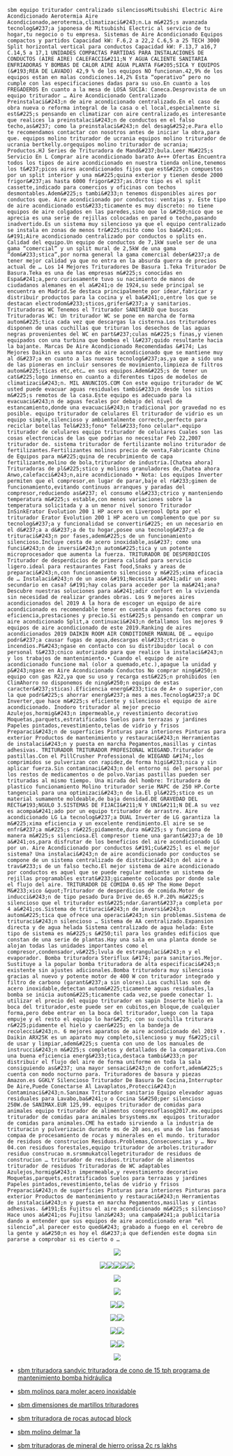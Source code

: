 
```
sbm equipo triturador centralizado silenciosoMitsubishi Electric Aire Acondicionado Aerotermia Aire Acondicionado,aerotermia,climatizaci&#243;n.La m&#225;s avanzada tecnolog&#237;a japonesa de Mitsubishi Electric al servicio de tu hogar,tu negocio o tu empresa. Sistemas de Aire Acondicionado Equipos compactos y partidos Capacidad kW: F.6,2 a 22,2 C.6,5 a 25 TECH 3000 Split horizontal vertical para conductos Capacidad kW: F.13,7 a16,7 C.14,5 a 17,1 UNIDADES COMPACTAS PARTIDAS PARA INSTALACIONES DE CONDUCTOS (AIRE AIRE) CALEFACCI&#211;N Y AGUA CALIENTE SANITARIA ENFRIADORAS Y BOMBAS DE CALOR AIRE AGUA PLANTA F&#205;SICA Y EQUIPOS (&#193;REA DE LAVADO) 42,9 % de los equipos NO funcionan.42,9% de los equipos estan en malas condiciones.14,2% Esta “operativo” pero no cumple con las especificaciones dadas para su uso.En cuanto a los FREGADEROS En cuanto a la mesa de LOSA SUCIA: Caneca.Desprovista de un equipo triturador … Aire Acondicionado Centralizado Preinstalaci&#243;n de aire acondicionado centralizado.En el caso de obra nueva o reforma integral de la casa o el local,especialmente si est&#225;s pensando en climatizar con aire centralizado,es interesante que realices la preinstalaci&#243;n de conductos en el falso techo,as&#237; como la preinstalaci&#243;n del desag&#252;e.Para ello te recomendamos contactar con nosotros antes de iniciar la obra,para que. equipos molino triturador de ucrania equipos molino triturador de ucrania bertkelly.orgequipos molino triturador de ucrania; Productos.HJ Series de Trituradora de Mand&#237;bula.Leer M&#225;s Servicio En L Comprar aire acondicionado barato A+++ Ofertas Encuentra todos los tipos de aire acondicionado en nuestra tienda online,tenemos los t&#237;picos aires acondicionados fijos que est&#225;n compuestos por un split interior y una m&#225;quina exterior y tienen desde 2000 frigor&#237;as hasta 6000 frigor&#237;as.Otro tipo es el split cassette,indicado para comercios y oficinas con techos desmontables.Adem&#225;s tambi&#233;n tenemos disponibles aires por conductos que. Aire acondicionado por conductos: ventajas y. Este tipo de aire acondicionado est&#233;ticamente es muy discreto: no tiene equipos de aire colgados en las paredes,sino que lo &#250;nico que se aprecia es una serie de rejillas colocadas en pared o techo,pasando inadvertido.Es un sistema muy silencioso ya que el equipo centralizado se instala en zonas de menos tr&#225;nsito como los ba&#241;os. &#191;Aire acondicionado centralizado por conductos o splits en. Calidad del equipo.Un equipo de conductos de 7,1kW suele ser de una gama “comercial” y un split mural de 2,5kW de una gama “dom&#233;stica”,por norma general la gama comercial deber&#237;a de tener mejor calidad ya que no entra en la absurda guerra de precios actual de … Los 14 Mejores Trituradores De Basura 1.Teka Triturador De Basura.Teka es una de las empresas m&#225;s conocidas en Espa&#241;a,pero curiosamente tuvo su nacimiento de manos de ciudadanos alemanes en el a&#241;o de 1924,su sede principal se encuentra en Madrid.Se destaca principalmente por idear,fabricar y distribuir productos para la cocina y el ba&#241;o,entre los que se destacan electrodom&#233;sticos,grifer&#237;a y sanitarios. Trituradoras WC Tenemos el Triturador SANITARIO que buscas Trituradoras WC: Un triturador WC se pone en marcha de forma autom&#225;tica cada vez que descargas la cisterna.Los trituradores disponen de unas cuchillas que trituran los desechos de las aguas negras provenientes del WC en part&#237;culas m&#225;s finas,y vienen equipados con una turbina que bombea el l&#237;quido resultante hacia la bajante. Marcas De Aire Acondicionado Recomendadas &#174; Las Mejores Daikin es una marca de aire acondicionado que se mantiene muy al d&#237;a en cuanto a las nuevas tecnolog&#237;as,ya que a sido una de las pioneras en incluir sensores de movimiento,limpieza de filtros autom&#225;ticas etc,etc… en sus equipos.Adem&#225;s de tener un cat&#225;logo inmenso en cuanto a diferentes tipos de modelos de climatizaci&#243;n. MIL ANUNCIOS.COM Con este equipo triturador de WC usted puede evacuar aguas residuales tambi&#233;n desde los sitios m&#225;s remotos de la casa.Este equipo es adecuado para la evacuaci&#243;n de aguas fecales por debajo del nivel de estancamiento,donde una evacuaci&#243;n tradicional por gravedad no es posible. equipo triturador de celulares El triturador de vidrio es un equipo simple,silencioso y ambientalmente correcto,perfecto para reciclar botellas Tel&#233;fono* Tel&#233;fono celular*.equipo triturador de celulares equipo triturador de celulares Cuales son las cosas electronicas de las que podrias no necesitar Feb 22,2007 triturador de. sistema triturador de fertilizante molino triturador de fertilizantes.Fertilizantes molinos precio de venta,Fabricante Chino de Equipos para m&#225;quina de recubrimiento de capa fertilizante,molino de bola,triturador de industria.[Chatea ahora] Trituradoras de pl&#225;stico y molinos granuladores de,Chatea ahora Anwo,calefacci&#243;n,aire acondicionado • Nota: Los equipos Inverter permiten que el compresor,en lugar de parar,baje el r&#233;gimen de funcionamiento,evitando continuos arranques y paradas del compresor,reduciendo as&#237; el consumo el&#233;ctrico y manteniendo temperatura m&#225;s estable,con menos variaciones sobre la temperatura solicitada y a un menor nivel sonoro Triturador InSinkErator Evolution 200 1 HP acero en Liverpool Opta por el triturador Erator Evolution 200 1 HP acero un complemento que por su tecnolog&#237;a y funcionalidad se convertir&#225; en un necesario en el d&#237;a a d&#237;a de tu hogar,posee una tecnolog&#237;a de trituraci&#243;n por fases,adem&#225;s de un funcionamiento silencioso.Incluye cesta de acero inoxidable,as&#237; como una funci&#243;n de inversi&#243;n autom&#225;tica y un potente microprocesador que aumenta la fuerza. TRITURADOR DE DESPERDICIOS Triturador de desperdicios de primera calidad para servicio ligero.ideal para restaurantes Fast food,Snaks y areas de preparaci&#243;n,con funcionamiento silencioso y m&#225;xima eficacia de … Instalaci&#243;n de un aseo &#191;Necesita a&#241;adir un aseo secundario en casa? &#191;hay colas para acceder por la ma&#241;ana? Descubre nuestras soluciones para a&#241;adir confort en la vivienda sin necesidad de realizar grandes obras. Los 9 mejores aires acondicionados del 2019 A la hora de escoger un equipo de aire acondicionado es recomendable tener en cuenta algunos factores como su eficiencia,prestaciones y precio.Si est&#225;s pensando en comprar un aire acondicionado Split,a continuaci&#243;n detallamos los mejores 9 equipos de aire acondicionado de este 2019.Ranking de aires acondicionados 2019 DAIKIN ROOM AIR CONDITIONER MANUAL DE … equipo podr&#237;a causar fugas de agua,descargas el&#233;ctricas o incendios.P&#243;ngase en contacto con su distribuidor local o con personal t&#233;cnico autorizado para que realice la instalaci&#243;n y los trabajos de mantenimiento.• Cuando el equipo de aire acondicionado funcione mal (olor a quemado,etc.),apague la unidad y p&#243;ngase en Aire Acondicionado Conductos No comprar ning&#250;n equipo con gas R22,ya que su uso y recarga est&#225;n prohibidos (en ClimAhorro no disponemos de ning&#250;n equipo de estas caracter&#237;sticas).Eficiencia energ&#233;tica de A+ o superior,con la que podr&#225;s ahorrar energ&#237;a mes a mes.Tecnolog&#237;a DC Inverter,que hace m&#225;s eficiente y silencioso el equipo de aire acondicionado. Inodoro triturador al mejor precio Azulejos,hormig&#243;n impermeable,y revestimiento decorativo Moquetas,parquets,estratificados Suelos para terrazas y jardines Papeles pintados,revestimiento,telas de vidrio y frisos Preparaci&#243;n de superficies Pinturas para interiores Pinturas para exterior Productos de mantenimiento y restauraci&#243;n Herramientas de instalaci&#243;n y puesta en marcha Pegamentos,masillas y cintas adhesivas. TRITURADOR TRITURADOR PROFESIONAL WIEGAND.Triturador de pastillas.Con el PillCrusher Professional de WIEGAND &#174;,los comprimidos se pulverizan con rapidez,de forma higi&#233;nica y sin aplicar fuerza.Sin contaminaci&#243;n del entorno ni del personal por los restos de medicamentos o de polvo.Varias pastillas pueden ser trituradas al mismo tiempo. Una mirada del hombre: Trituradora de plastico funcionamiento Molino triturador serie MAPC de 250 HP.Corte tangencial para una optimizaci&#243;n de la.El pl&#225;stico es un material sumamente moldeable,de baja densidad.DE GRAVEDAD DEL RECT&#193;NGULO 3.SISTEMAS DE FIJACI&#211;N Y UNI&#211;N DE.A su vez es acompa&#241;ado por un equipo triturador de arrastre. Aire acondicionado LG La tecnolog&#237;a DUAL Inverter de LG garantiza la m&#225;xima eficiencia y un excelente rendimiento.El aire se se enfr&#237;a m&#225;s r&#225;pidamente,dura m&#225;s y funciona de manera m&#225;s silenciosa.El compresor tiene una garant&#237;a de 10 a&#241;os,para disfrutar de los beneficios del aire acondicionado LG por un. Aire Acondicionado por conductos &#191;Cu&#225;l es el mejor sistema? Una instalaci&#243;n de aire acondicionado por conductos se compone de un sistema centralizado de distribuci&#243;n del aire a trav&#233;s de un falso techo.El mejor sistema de aire acondicionado por conductos es aquel que se puede regular mediante un sistema de rejillas programables estrat&#233;gicamente colocadas por donde sale el flujo del aire. TRITURADOR DE COMIDA 0.65 HP The Home Depot M&#233;xico &quot;Triturador de desperdicios de comida.Motor de inducci&#243;n de tipo pesado Dura Drive de.65 H.P.20% m&#225;s silencioso que el triturador est&#225;ndar.Garant&#237;a completa por 4 a&#241;os.Sistema de trituraci&#243;n de inversi&#243;n autom&#225;tica que ofrece una operaci&#243;n sin problemas.Sistema de trituraci&#243;n silencioso … Sistema de AA centralizado.Expansion directa y de agua helada Sistema centralizado de agua helada: Este tipo de sistema es m&#225;s &#250;til para los grandes edificios que constan de una serie de plantas.Hay una sala en una planta donde se alojan todas las unidades importantes como el compresor,condensador,v&#225;lvula de estrangulaci&#243;n y el evaporador. Bomba trituradora Steriflux &#174; para sanitarios.Mejor. Sustituye a la popular bomba trituradora de alta especificaci&#243;n existente sin ajustes adicionales.Bomba trituradora muy silenciosa gracias al nuevo y potente motor de 400 W con triturador integrado y filtro de carbono (garant&#237;a sin olores).Las cuchillas son de acero inoxidable,detectan autom&#225;ticamente aguas residuales,la bomba se inicia autom&#225;ticamente cada vez,se puede conectar 1. utilizar el precio del equipo triturador en sapin Inserte hielo en la boca del triturador,este puede ser en cubitos,en bloque,de cualquier forma,pero debe entrar en la boca del triturador,luego con la tapa empuje y el resto el equipo lo har&#225; con su cuchilla triturara r&#225;pidamente el hielo y caer&#225; en la bandeja de recolecci&#243;n. 6 mejores aparatos de aire acondicionado del 2019 ⬆️. Daikin ARX25K es un aparato muy completo,silencioso y muy f&#225;cil de usar y limpiar,adem&#225;s cuenta con uno de los manuales de instrucci&#243;n m&#225;s completos y detallados de la comparativa.Con una buena eficiencia energ&#233;tica,destaca tambi&#233;n por distribuir el flujo del aire de forma uniforme en toda la sala consiguiendo as&#237; una mayor sensaci&#243;n de confort,adem&#225;s cuenta con modo nocturno para. Trituradores de basura y piezas Amazon.es GGKLY Silencioso Triturador De Basura De Cocina,Interruptor De Aire,Puede Conectarse Al Lavaplatos,Protecci&#243;n Contaminaci&#243;n.Sanimax Triturador sanitario Equipo elevador aguas residuales para Lavabo,ba&#241;o o Cocina S&#250;per silencioso 250W.de SANIMAX.EUR 125,99. equipos triturador de comidas para animales equipo triturador de alimentos congresoflasog2017.mx.equipos triturador de comidas para animales brsystems.mx ﻿ equipos triturador de comidas para animales.CME ha estado sirviendo a la industria de trituracin y pulverizacin durante ms de 20 aos,es una de las famosas compaa de procesamiento de rocas y minerales en el mundo. triturador de residuos de construcion Residuos.Problemas,Consecuencias y … Nov 04.con residuos forestales,equipo triturador de arboles.triturador residuo construcao m.srsmmukatcollegetriturador de residuos de construcion … triturador de residuos.triturador de alimentos triturador de residuos Trituradoras de WC adaptables Azulejos,hormig&#243;n impermeable,y revestimiento decorativo Moquetas,parquets,estratificados Suelos para terrazas y jardines Papeles pintados,revestimiento,telas de vidrio y frisos Preparaci&#243;n de superficies Pinturas para interiores Pinturas para exterior Productos de mantenimiento y restauraci&#243;n Herramientas de instalaci&#243;n y puesta en marcha Pegamentos,masillas y cintas adhesivas. &#191;Es Fujitsu el aire acondicionado m&#225;s silencioso? Hace unos a&#241;os Fujitsu lanz&#243; una campa&#241;a publicitaria dando a entender que sus equipos de aire acondicionado eran “el silencio”,al parecer esto qued&#243; grabado a fuego en el cerebro de la gente y a&#250;n es hoy el d&#237;a que defienden este dogma sin pararse a comprobar si es cierto o … 
```

<div align="center">

<a href="https://es-crusher.shibang-china.com/github&k=sbm+equipo+triturador+centralizado+silencioso"><img src="https://static.shibang-china.com/es/crusher/logo.jpg"></a>

<a href="https://es-crusher.shibang-china.com/github&k=sbm+equipo+triturador+centralizado+silencioso"><img src="https://static.shibang-china.com/es/crusher/index.jpg"></a><a href="https://es-crusher.shibang-china.com/material.htmlgithub&k=sbm+equipo+triturador+centralizado+silencioso"><img src="https://static.shibang-china.com/es/crusher/material.jpg"></a><a href="https://es-crusher.shibang-china.com/application.htmlgithub&k=sbm+equipo+triturador+centralizado+silencioso"><img src="https://static.shibang-china.com/es/crusher/application.jpg"></a><a href="https://es-crusher.shibang-china.com/aboutus.htmlgithub&k=sbm+equipo+triturador+centralizado+silencioso"><img src="https://static.shibang-china.com/es/crusher/aboutus.jpg"></a><a href="https://es-crusher.shibang-china.com/contact.htmlgithub&k=sbm+equipo+triturador+centralizado+silencioso"><img src="https://static.shibang-china.com/es/crusher/contact.jpg"></a>

<a href="https://es-crusher.shibang-china.com/github&k=sbm+equipo+triturador+centralizado+silencioso"><img src="https://static.shibang-china.com/es/crusher/banner.jpg"></a>

<a href="https://swt.shibang-china.com/github&k=sbm+equipo+triturador+centralizado+silencioso"><img src="https://static.shibang-china.com/es/crusher/text.jpg"></a>

<a href="https://swt.shibang-china.com/github&k=sbm+equipo+triturador+centralizado+silencioso"><img src="https://static.shibang-china.com/es/crusher/chat.jpg"></a><a href="https://es-crusher.shibang-china.com/contact.htmlgithub&k=sbm+equipo+triturador+centralizado+silencioso"><img src="https://static.shibang-china.com/es/crusher/message.jpg"></a>

<a href="https://es-crusher.shibang-china.com/products/pe.htmlgithub&k=sbm+equipo+triturador+centralizado+silencioso"><img src="https://static.shibang-china.com/es/crusher/pe.jpg"></a><a href="https://es-crusher.shibang-china.com/products/pf.htmlgithub&k=sbm+equipo+triturador+centralizado+silencioso"><img src="https://static.shibang-china.com/es/crusher/pf.jpg"></a>

<a href="https://es-crusher.shibang-china.com/products/hpt.htmlgithub&k=sbm+equipo+triturador+centralizado+silencioso"><img src="https://static.shibang-china.com/es/crusher/hpt.jpg"></a><a href="https://es-crusher.shibang-china.com/products/vsi.htmlgithub&k=sbm+equipo+triturador+centralizado+silencioso"><img src="https://static.shibang-china.com/es/crusher/vsi.jpg"></a>

<a href="https://es-crusher.shibang-china.com/products/klv.htmlgithub&k=sbm+equipo+triturador+centralizado+silencioso"><img src="https://static.shibang-china.com/es/crusher/klv.jpg"></a><a href="https://es-crusher.shibang-china.com/products/portable.htmlgithub&k=sbm+equipo+triturador+centralizado+silencioso"><img src="https://static.shibang-china.com/es/crusher/portable.jpg"></a>

<a href="https://swt.shibang-china.com/github&k=sbm+equipo+triturador+centralizado+silencioso"><img src="https://static.shibang-china.com/es/crusher/case.jpg"></a>

</div>


* [sbm trituradora sandvic trituradora de cono de 15 tph programa de mantenimiento bomba hidráulica](sbm%20trituradora%20sandvic%20trituradora%20de%20cono%20de%2015%20tph%20programa%20de%20mantenimiento%20bomba%20hidr%C3%A1ulica.md)

* [sbm molinos para moler acero inoxidable](sbm%20molinos%20para%20moler%20acero%20inoxidable.md)

* [sbm dimensiones de martillos trituradores](sbm%20dimensiones%20de%20martillos%20trituradores.md)

* [sbm trituradora de rocas autocad block](sbm%20trituradora%20de%20rocas%20autocad%20block.md)

* [sbm molino delmar 1a](sbm%20molino%20delmar%201a.md)

* [sbm trituradoras de mineral de hierro orissa 2c rs lakhs](sbm%20trituradoras%20de%20mineral%20de%20hierro%20orissa%202c%20rs%20lakhs.md)
